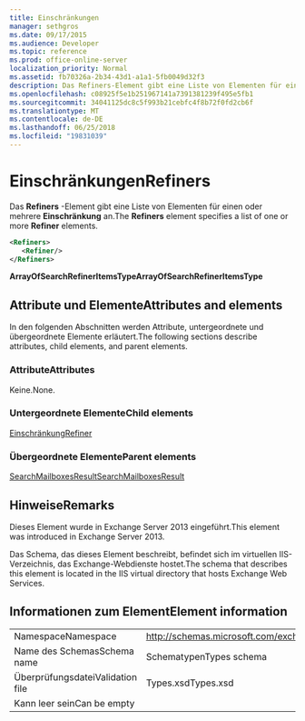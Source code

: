 ```yaml
---
title: Einschränkungen
manager: sethgros
ms.date: 09/17/2015
ms.audience: Developer
ms.topic: reference
ms.prod: office-online-server
localization_priority: Normal
ms.assetid: fb70326a-2b34-43d1-a1a1-5fb0049d32f3
description: Das Refiners-Element gibt eine Liste von Elementen für einen oder mehrere Einschränkung an.
ms.openlocfilehash: c08925f5e1b251967141a7391381239f495e5fb1
ms.sourcegitcommit: 34041125dc8c5f993b21cebfc4f8b72f0fd2cb6f
ms.translationtype: MT
ms.contentlocale: de-DE
ms.lasthandoff: 06/25/2018
ms.locfileid: "19831039"
---
```

# <a name="refiners"></a><span data-ttu-id="33ae2-103">Einschränkungen</span><span class="sxs-lookup"><span data-stu-id="33ae2-103">Refiners</span></span>

<span data-ttu-id="33ae2-104">Das **Refiners** -Element gibt eine Liste von Elementen für einen oder mehrere **Einschränkung** an.</span><span class="sxs-lookup"><span data-stu-id="33ae2-104">The **Refiners** element specifies a list of one or more **Refiner** elements.</span></span> 
  
```XML
<Refiners>
   <Refiner/>
</Refiners>
```

 <span data-ttu-id="33ae2-105">**ArrayOfSearchRefinerItemsType**</span><span class="sxs-lookup"><span data-stu-id="33ae2-105">**ArrayOfSearchRefinerItemsType**</span></span>
## <a name="attributes-and-elements"></a><span data-ttu-id="33ae2-106">Attribute und Elemente</span><span class="sxs-lookup"><span data-stu-id="33ae2-106">Attributes and elements</span></span>

<span data-ttu-id="33ae2-107">In den folgenden Abschnitten werden Attribute, untergeordnete und übergeordnete Elemente erläutert.</span><span class="sxs-lookup"><span data-stu-id="33ae2-107">The following sections describe attributes, child elements, and parent elements.</span></span>
  
### <a name="attributes"></a><span data-ttu-id="33ae2-108">Attribute</span><span class="sxs-lookup"><span data-stu-id="33ae2-108">Attributes</span></span>

<span data-ttu-id="33ae2-109">Keine.</span><span class="sxs-lookup"><span data-stu-id="33ae2-109">None.</span></span>
  
### <a name="child-elements"></a><span data-ttu-id="33ae2-110">Untergeordnete Elemente</span><span class="sxs-lookup"><span data-stu-id="33ae2-110">Child elements</span></span>

[<span data-ttu-id="33ae2-111">Einschränkung</span><span class="sxs-lookup"><span data-stu-id="33ae2-111">Refiner</span></span>](refiner.md)
  
### <a name="parent-elements"></a><span data-ttu-id="33ae2-112">Übergeordnete Elemente</span><span class="sxs-lookup"><span data-stu-id="33ae2-112">Parent elements</span></span>

[<span data-ttu-id="33ae2-113">SearchMailboxesResult</span><span class="sxs-lookup"><span data-stu-id="33ae2-113">SearchMailboxesResult</span></span>](searchmailboxesresult.md)
  
## <a name="remarks"></a><span data-ttu-id="33ae2-114">Hinweise</span><span class="sxs-lookup"><span data-stu-id="33ae2-114">Remarks</span></span>

<span data-ttu-id="33ae2-115">Dieses Element wurde in Exchange Server 2013 eingeführt.</span><span class="sxs-lookup"><span data-stu-id="33ae2-115">This element was introduced in Exchange Server 2013.</span></span>
  
<span data-ttu-id="33ae2-116">Das Schema, das dieses Element beschreibt, befindet sich im virtuellen IIS-Verzeichnis, das Exchange-Webdienste hostet.</span><span class="sxs-lookup"><span data-stu-id="33ae2-116">The schema that describes this element is located in the IIS virtual directory that hosts Exchange Web Services.</span></span>
  
## <a name="element-information"></a><span data-ttu-id="33ae2-117">Informationen zum Element</span><span class="sxs-lookup"><span data-stu-id="33ae2-117">Element information</span></span>

|||
|:-----|:-----|
|<span data-ttu-id="33ae2-118">Namespace</span><span class="sxs-lookup"><span data-stu-id="33ae2-118">Namespace</span></span>  <br/> |http://schemas.microsoft.com/exchange/services/2006/types  <br/> |
|<span data-ttu-id="33ae2-119">Name des Schemas</span><span class="sxs-lookup"><span data-stu-id="33ae2-119">Schema name</span></span>  <br/> |<span data-ttu-id="33ae2-120">Schematypen</span><span class="sxs-lookup"><span data-stu-id="33ae2-120">Types schema</span></span>  <br/> |
|<span data-ttu-id="33ae2-121">Überprüfungsdatei</span><span class="sxs-lookup"><span data-stu-id="33ae2-121">Validation file</span></span>  <br/> |<span data-ttu-id="33ae2-122">Types.xsd</span><span class="sxs-lookup"><span data-stu-id="33ae2-122">Types.xsd</span></span>  <br/> |
|<span data-ttu-id="33ae2-123">Kann leer sein</span><span class="sxs-lookup"><span data-stu-id="33ae2-123">Can be empty</span></span>  <br/> ||
   

